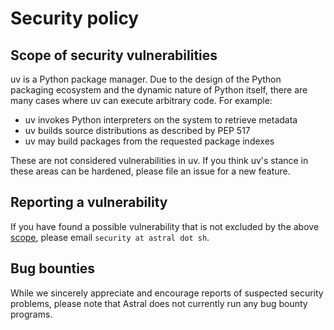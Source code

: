 # Security policy

## Scope of security vulnerabilities

uv is a Python package manager. Due to the design of the Python packaging ecosystem and the dynamic
nature of Python itself, there are many cases where uv can execute arbitrary code. For example:

- uv invokes Python interpreters on the system to retrieve metadata
- uv builds source distributions as described by PEP 517
- uv may build packages from the requested package indexes

These are not considered vulnerabilities in uv. If you think uv's stance in these areas can be
hardened, please file an issue for a new feature.

## Reporting a vulnerability

If you have found a possible vulnerability that is not excluded by the above
[scope](#scope-of-security-vulnerabilities), please email `security at astral dot sh`.

## Bug bounties

While we sincerely appreciate and encourage reports of suspected security problems, please note that
Astral does not currently run any bug bounty programs.
